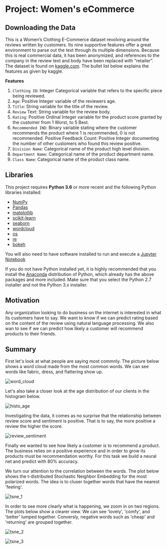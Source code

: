 # Project: Women's eCommerce

## Downloading the Data

This is a Women’s Clothing E-Commerce dataset revolving around the reviews written by customers. Its nine supportive features offer a great environment to parse out the text through its multiple dimensions. Because this is real commercial data, it has been anonymized, and references to the company in the review text and body have been replaced with “retailer”. The dataset is found on [kaggle.com](https://www.kaggle.com/nicapotato/womens-ecommerce-clothing-reviews/home). The bullet list below explains the features as given by kaggle.

**Features**

1) `Clothing ID`: Integer Categorical variable that refers to the specific piece being reviewed.
2) `Age`: Positive Integer variable of the reviewers age.
3) `Title`: String variable for the title of the review.
4) `Review` Text: String variable for the review body.
5) `Rating`: Positive Ordinal Integer variable for the product score granted by the customer from 1 Worst, to 5 Best.
6) `Recommended IND`: Binary variable stating where the customer recommends the product where 1 is recommended, 0 is not recommended.
Positive Feedback Count: Positive Integer documenting the number of other customers who found this review positive.
7) `Division Name`: Categorical name of the product high level division.
8) `Department Name`: Categorical name of the product department name.
9) `Class Name`: Categorical name of the product class name.


## Libraries

This project requires **Python 3.6** or more recent and the following Python libraries installed:

- [NumPy](http://www.numpy.org/)
- [Pandas](http://pandas.pydata.org)
- [matplotlib](http://matplotlib.org/)
- [scikit-learn](http://scikit-learn.org/stable/)
- [seaborn](https://seaborn.pydata.org)
- [wordcloud](https://github.com/amueller/word_cloud)
- [os](https://docs.python.org/2/library/os.html)
- [re](https://docs.python.org/2/library/re.html?highlight=re#module-re)
- [bokeh](https://bokeh.pydata.org/en/latest/)

You will also need to have software installed to run and execute a [Jupyter Notebook](http://ipython.org/notebook.html)

If you do not have Python installed yet, it is highly recommended that you install the [Anaconda](http://continuum.io/downloads) distribution of Python, which already has the above packages and more included. Make sure that you select the Python 2.7 installer and not the Python 3.x installer.


## Motivation

Any organization looking to do business on the internet is interested in what its customers have to say. We want to know if we can predict rating based on the content of the review using natural language processing. We also wan to see if we can predict how likely a customer will recommend products to their friends.


## Summary

First let's look at what people are saying most commnly. The picture below shows a word cloud made from the most common words.
We can see words like fabric, dress, and flattering show up.

![word_cloud](https://github.com/NadimKawwa/WomeneCommerce/blob/master/plots/wordcloud_1.png)

Let's also take a closer look at the age distribution of our clients in the histogram below.

![histo_age](https://github.com/NadimKawwa/WomeneCommerce/blob/master/plots/age_histo.png)

Investigating the data, it comes as no surprise that the relationship between review score and sentiment is positive. That is to say, the more positive a review the higher the score. 

![review_sentiment](https://github.com/NadimKawwa/WomeneCommerce/blob/master/plots/review_vs_score.png)

Finally we wanted to see how likely a customer is to recommend a product. The business relies on a positive experience and in order to grow its products must be recommendation worthy. For this task we build a neural net and predict with 80% accuracy.

We turn our attention to the correlation between the words. The plot below shows the t-distributed Stochastic Neighbor Embedding for the most polarized words. The idea is to cluser together words that have the nearest 'feeling'.

![tsne_1](https://github.com/NadimKawwa/WomeneCommerce/blob/master/plots/bokeh_plot.png)

In order to see more clearly what is happening, we zoom in on two regions. The plots below show a clearer view. We can see 'lovely', 'comfy', and 'better' lumped together. Conversly, negative words such as 'cheap' and 'returning' are grouped together.

![tsne_2](https://github.com/NadimKawwa/WomeneCommerce/blob/master/plots/bokeh_plot-2.png)

![tsne_3](https://github.com/NadimKawwa/WomeneCommerce/blob/master/plots/bokeh_plot-3.png)

